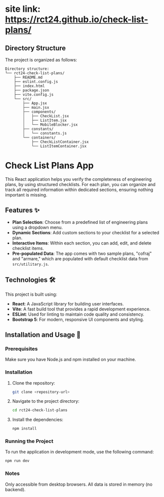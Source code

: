 # site link: https://rct24.github.io/check-list-plans/

## Directory Structure

The project is organized as follows:

```
Directory structure:
└── rct24-check-list-plans/
    ├── README.md
    ├── eslint.config.js
    ├── index.html
    ├── package.json
    ├── vite.config.js
    └── src/
        ├── App.jsx
        ├── main.jsx
        ├── components/
        │   ├── CheckList.jsx
        │   ├── ListItem.jsx
        │   └── MobileBlocker.jsx
        ├── constants/
        │   └── constants.js
        └── containers/
            ├── CheckListContainer.jsx
            └── ListItemContainer.jsx

```


# Check List Plans App

This React application helps you verify the completeness of engineering plans, by using structured checklists. For each plan, you can organize and track all required information within dedicated sections, ensuring nothing important is missing.

## Features ✨

* **Plan Selection**: Choose from a predefined list of engineering plans using a dropdown menu.
* **Dynamic Sections**: Add custom sections to your checklist for a selected plan.
* **Interactive Items**: Within each section, you can add, edit, and delete checklist items.
* **Pre-populated Data**: The app comes with two sample plans, "cofraj" and "armare," which are populated with default checklist data from `src/utilitary.js`.

## Technologies 🛠️

This project is built using:

* **React**: A JavaScript library for building user interfaces.
* **Vite**: A fast build tool that provides a rapid development experience.
* **ESLint**: Used for linting to maintain code quality and consistency.
* **Bootstrap 5**: For modern, responsive UI components and styling.

## Installation and Usage 🚀

### Prerequisites

Make sure you have Node.js and npm installed on your machine.

### Installation

1.  Clone the repository:
    ```bash
    git clone <repository-url>
    ```

2.  Navigate to the project directory:
    ```bash
    cd rct24-check-list-plans
    ```

3.  Install the dependencies:
    ```bash
    npm install
    ```

### Running the Project

To run the application in development mode, use the following command:

```bash
npm run dev
```

### Notes
Only accessible from desktop browsers.
All data is stored in memory (no backend).